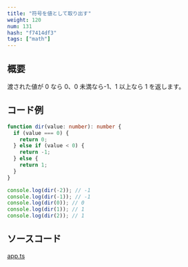 ```yaml
---
title: "符号を値として取り出す"
weight: 120
num: 131
hash: "f7414df3"
tags: ["math"]
---
```


## 概要

渡された値が 0 なら 0、0 未満なら-1、1 以上なら 1 を返します。

## コード例

```typescript
function dir(value: number): number {
  if (value === 0) {
    return 0;
  } else if (value < 0) {
    return -1;
  } else {
    return 1;
  }
}
```

```typescript
console.log(dir(-2)); // -1
console.log(dir(-1)); // -1
console.log(dir(0)); // 0
console.log(dir(1)); // 1
console.log(dir(2)); // 1
```

## ソースコード

[app.ts](./static/code/f7414df3/app.ts)
